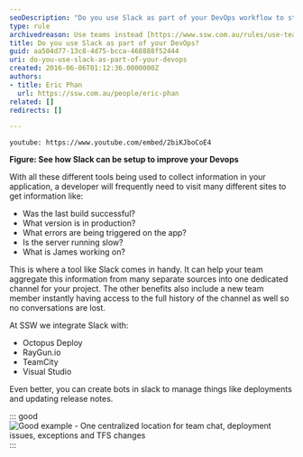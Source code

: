 ```yaml
---
seoDescription: "Do you use Slack as part of your DevOps workflow to streamline collaboration and improve team communication?"
type: rule
archivedreason: Use teams instead [https://www.ssw.com.au/rules/use-teams](/rules/use-teams)
title: Do you use Slack as part of your DevOps?
guid: aa504d77-13c8-4d75-bcca-468888f52444
uri: do-you-use-slack-as-part-of-your-devops
created: 2016-06-06T01:12:36.0000000Z
authors:
- title: Eric Phan
  url: https://ssw.com.au/people/eric-phan
related: []
redirects: []

---
```


`youtube: https://www.youtube.com/embed/2biKJboCoE4`

**Figure: See how Slack can be setup to improve your Devops**

With all these different tools being used to collect information in your application, a developer will frequently need to visit many different sites to get information like:

* Was the last build successful?
* What version is in production?
* What errors are being triggered on the app?
* Is the server running slow?
* What is James working on?

This is where a tool like Slack comes in handy. It can help your team aggregate this information from many separate sources into one dedicated channel for your project. The other benefits also include a new team member instantly having access to the full history of the channel as well so no conversations are lost.

<!--endintro-->

At SSW we integrate Slack with:

* Octopus Deploy
* RayGun.io
* TeamCity
* Visual Studio

Even better, you can create bots in slack to manage things like deployments and updating release notes.

::: good  
![Good example - One centralized location for team chat, deployment issues, exceptions and TFS changes](2016-06-06\_11-22-03.png)  
:::
